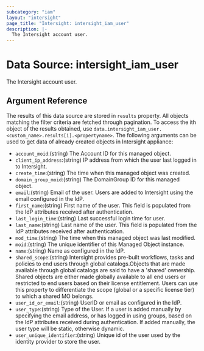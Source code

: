 ```yaml
---
subcategory: "iam"
layout: "intersight"
page_title: "Intersight: intersight_iam_user"
description: |-
  The Intersight account user.
---
```


# Data Source: intersight_iam_user
The Intersight account user.
## Argument Reference
The results of this data source are stored in `results` property.
All objects matching the filter criteria are fetched through pagination.
To access the ith object of the results obtained, use `data.intersight_iam_user.<custom_name>.results[i].<propertyname>`.
The following arguments can be used to get data of already created objects in Intersight appliance:
* `account_moid`:(string) The Account ID for this managed object. 
* `client_ip_address`:(string) IP address from which the user last logged in to Intersight. 
* `create_time`:(string) The time when this managed object was created. 
* `domain_group_moid`:(string) The DomainGroup ID for this managed object. 
* `email`:(string) Email of the user. Users are added to Intersight using the email configured in the IdP. 
* `first_name`:(string) First name of the user. This field is populated from the IdP attributes received after authentication. 
* `last_login_time`:(string) Last successful login time for user. 
* `last_name`:(string) Last name of the user. This field is populated from the IdP attributes received after authentication. 
* `mod_time`:(string) The time when this managed object was last modified. 
* `moid`:(string) The unique identifier of this Managed Object instance. 
* `name`:(string) Name as configured in the IdP. 
* `shared_scope`:(string) Intersight provides pre-built workflows, tasks and policies to end users through global catalogs.Objects that are made available through global catalogs are said to have a 'shared' ownership. Shared objects are either made globally available to all end users or restricted to end users based on their license entitlement. Users can use this property to differentiate the scope (global or a specific license tier) to which a shared MO belongs. 
* `user_id_or_email`:(string) UserID or email as configured in the IdP. 
* `user_type`:(string) Type of the User. If a user is added manually by specifying the email address, or has logged in using groups, based on the IdP attributes received during authentication. If added manually, the user type will be static, otherwise dynamic. 
* `user_unique_identifier`:(string) Unique id of the user used by the identity provider to store the user. 
 